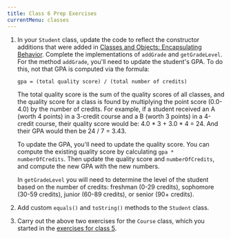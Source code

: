 ```yaml
---
title: Class 6 Prep Exercises
currentMenu: classes
---
```


1. In your `Student` class, update the code to reflect the constructor additions that were added in [Classes and Objects: Encapsulating Behavior](../../java4python/class-and-objects-encapsulating-behavior/). Complete the implementations of `addGrade` and `getGradeLevel`. For the method `addGrade`, you'll need to update the student's GPA. To do this, not that GPA is computed via the formula:
    ```nohighlight
    gpa = (total quality score) / (total number of credits)
    ```
    The total quality score is the sum of the quality scores of all classes, and the quality score for a class is found by multiplying the point score (0.0-4.0) by the number of credits. For example, if a student received an A (worth 4 points) in a 3-credit course and a B (worth 3 points) in a 4-credit course, their quality score would be: 4.0 \* 3 + 3.0 \* 4 = 24. And their GPA would then be 24 / 7 = 3.43.

    To update the GPA, you'll need to update the quality score. You can compute the existing quality score by calculating `gpa * numberOfCredits`. Then update the quality score and `numberOfCredits`, and compute the new GPA with the new numbers.

    In `getGradeLevel` you will need to determine the level of the student based on the number of credits: freshman (0-29 credits), sophomore (30-59 credits), junior (60-89 credits), or senior (90+ credits).
1. Add custom `equals()` and `toString()` methods to the `Student` class.
2. Carry out the above two exercises for the `Course` class, which you started in the [exercises for class 5](../5/exercises.html).
